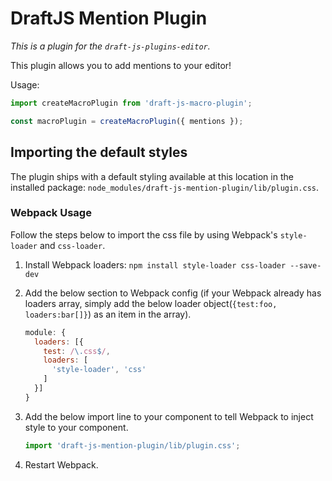 # DraftJS Mention Plugin

*This is a plugin for the `draft-js-plugins-editor`.*

This plugin allows you to add mentions to your editor!

Usage:

```js
import createMacroPlugin from 'draft-js-macro-plugin';

const macroPlugin = createMacroPlugin({ mentions });
```

## Importing the default styles

The plugin ships with a default styling available at this location in the installed package:
`node_modules/draft-js-mention-plugin/lib/plugin.css`.

### Webpack Usage
Follow the steps below to import the css file by using Webpack's `style-loader` and `css-loader`.

1. Install Webpack loaders: `npm install style-loader css-loader --save-dev`
2. Add the below section to Webpack config (if your Webpack already has loaders array, simply add the below loader object(`{test:foo, loaders:bar[]}`) as an item in the array).

    ```js
    module: {
      loaders: [{
        test: /\.css$/,
        loaders: [
          'style-loader', 'css'
        ]
      }]
    }
    ```

3. Add the below import line to your component to tell Webpack to inject style to your component.

    ```js
    import 'draft-js-mention-plugin/lib/plugin.css';
    ```
4. Restart Webpack.
